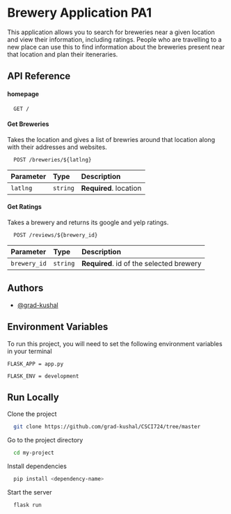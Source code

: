 
# Brewery Application PA1

This application allows you to search for breweries near a given location and view their information, including ratings. People who are travelling to a new place can use this to find information about the breweries present near that location and plan their iteneraries.


## API Reference

#### homepage

```http
  GET /
```


#### Get Breweries
Takes the location and gives a list of brewries around that location along with their addresses and websites.

```http
  POST /breweries/${latlng}
```

| Parameter | Type     | Description                       |
| :-------- | :------- | :-------------------------------- |
| `latlng`      | `string` | **Required**. location |

#### Get Ratings

Takes a brewery and returns its google and yelp ratings.

```http
  POST /reviews/${brewery_id}
```
| Parameter | Type     | Description                       |
| :-------- | :------- | :-------------------------------- |
| `brewery_id`      | `string` | **Required**. id of the selected brewery |


## Authors

- [@grad-kushal](https://github.com/grad-kushal)


## Environment Variables

To run this project, you will need to set the following environment variables in your terminal

`FLASK_APP = app.py`

`FLASK_ENV = development`


## Run Locally

Clone the project

```bash
  git clone https://github.com/grad-kushal/CSCI724/tree/master
```

Go to the project directory

```bash
  cd my-project
```

Install dependencies

```bash
  pip install <dependency-name>
```

Start the server

```bash
  flask run
```

